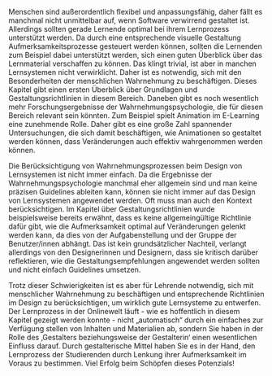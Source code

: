 <!-- filename: 04_Limitierung_Konklusion.md -->
<!-- title: Limitierung, Konklusion -->

Menschen sind außerordentlich flexibel und anpassungsfähig, daher fällt es manchmal nicht unmittelbar auf, wenn Software verwirrend gestaltet ist. Allerdings sollten gerade Lernende optimal bei ihrem Lernprozess unterstützt werden. Da durch eine entsprechende visuelle Gestaltung Aufmerksamkeitsprozesse gesteuert werden können, sollten die Lernenden zum Beispiel dabei unterstützt werden, sich einen guten Überblick über das Lernmaterial verschaffen zu können. Das klingt trivial, ist aber in manchen Lernsystemen nicht verwirklicht. Daher ist es notwendig, sich mit den Besonderheiten der menschlichen Wahrnehmung zu beschäftigen. Dieses Kapitel gibt einen ersten Überblick über Grundlagen und Gestaltungsrichtlinien in diesem Bereich. Daneben gibt es noch wesentlich mehr Forschungsergebnisse der Wahrnehmungspsychologie, die für diesen Bereich relevant sein könnten. Zum Beispiel spielt Animation im E-Learning eine zunehmende Rolle. Daher gibt es eine große Zahl spannender Untersuchungen, die sich damit beschäftigen, wie Animationen so gestaltet werden können, dass Veränderungen auch effektiv wahrgenommen werden können.

Die Berücksichtigung von Wahrnehmungsprozessen beim Design von Lernsystemen ist nicht immer einfach. Da die Ergebnisse der Wahrnehmungspsychologie manchmal eher allgemein sind und man keine präzisen Guidelines ableiten kann, können sie nicht immer auf das Design von Lernsystemen angewendet werden. Oft muss man auch den Kontext berücksichtigen. Im Kapitel über Gestaltungsrichtlinien wurde beispielsweise bereits erwähnt, dass es keine allgemeingültige Richtlinie dafür gibt, wie die Aufmerksamkeit optimal auf Veränderungen gelenkt werden kann, da dies von der Aufgabenstellung und der Gruppe der Benutzer/innen abhängt. Das ist kein grundsätzlicher Nachteil, verlangt allerdings von den Designerinnen und Designern, dass sie kritisch darüber reflektieren, wie die Gestaltungsempfehlungen angewendet werden sollten und nicht einfach Guidelines umsetzen.

Trotz dieser Schwierigkeiten ist es aber für Lehrende notwendig, sich mit menschlicher Wahrnehmung zu beschäftigen und entsprechende Richtlinien im Design zu berücksichtigen, um wirklich gute Lernsysteme zu entwerfen. Der Lernprozess in der Onlinewelt läuft - wie es hoffentlich in diesem Kapitel gezeigt werden konnte - nicht „automatisch“ durch ein einfaches zur Verfügung stellen von Inhalten und Materialien ab, sondern Sie haben in der Rolle des ‚Gestalters beziehungsweise der Gestalterin‘ einen wesentlichen Einfluss darauf. Durch gestalterische Mittel haben Sie es in der Hand, den Lernprozess der Studierenden durch Lenkung ihrer Aufmerksamkeit im Voraus zu bestimmen. Viel Erfolg beim Schöpfen dieses Potenzials!
